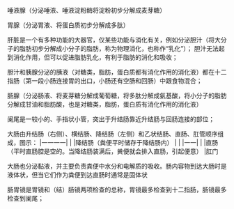 唾液腺（分泌唾液、唾液淀粉酶将淀粉初步分解成麦芽糖）

胃腺（分泌胃液、将蛋白质初步分解成多肽）


肝脏是一个有多种功能的大器官，仅某些功能与消化有关，例如分泌胆汁（将大分子的脂肪初步分解成小分子的脂肪，称为物理消化，也称作“乳化”）；
胆汁无法起到消化作用，但可以促进脂肪乳化，有利于脂肪的消化和吸收；

胆汁和胰腺分泌的胰液（对糖类，脂肪，蛋白质都有消化作用的消化液）都在十二指肠（第一段小肠连接胃的出口，小肠还有空肠和回肠）中跟食物混合；

肠腺（分泌肠液、将麦芽糖分解成葡萄糖，将多肽分解成氨基酸，将小分子的脂肪分解成甘油和脂肪酸，也是对糖类，脂肪，蛋白质有消化作用的消化液）

阑尾是一较小的、手指状小管，突出于升结肠靠近升结肠与回肠连接的部位；


大肠由升结肠（右侧）、横结肠、降结肠（左侧）和乙状结肠、直肠、肛管顺序组成，图示：
|一一一一|
|        |降结肠（粪便平时储存于降结肠内）
|        |
    |一一|
    |
    |直肠（平时直肠腔是空的。当降结肠装满后，粪便就会排入直肠，引起便意）
    |肛门

大肠也分泌黏液，并主要负责粪便中水分和电解质的吸收。肠内容物到达大肠时是液体状，但当它们作为粪便到达直肠时通常是固体状


肠胃镜是胃镜和（结）肠镜两项检查的总称，胃镜最多检查到十二指肠，肠镜最多检查到阑尾；